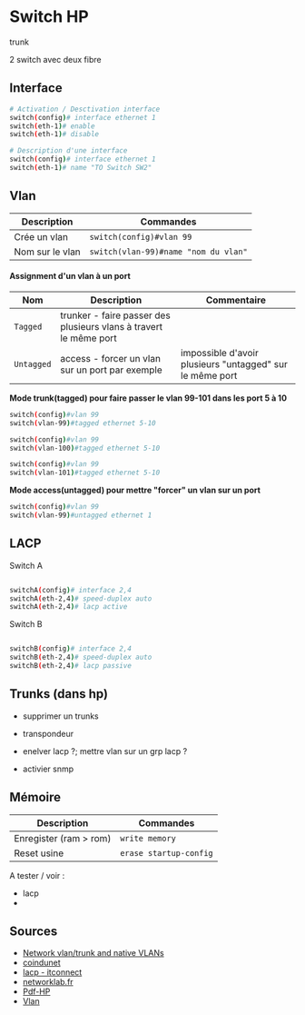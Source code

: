 # Switch HP

trunk

2 switch avec deux fibre

## Interface 

```sh
# Activation / Desctivation interface
switch(config)# interface ethernet 1
switch(eth-1)# enable
switch(eth-1)# disable

# Description d'une interface
switch(config)# interface ethernet 1
switch(eth-1)# name "TO Switch SW2"

```

## Vlan

| Description     | Commandes                            |
| --------------- | ------------------------------------ |
| Crée un vlan    | `switch(config)#vlan 99`             |
| Nom sur le vlan | `switch(vlan-99)#name "nom du vlan"` |

#### Assignment d'un vlan à un port

| Nom | Description | Commentaire |
| --- | ----------- | ----------- |
| `Tagged`| trunker - faire passer des plusieurs vlans à travert le même port | | 
`Untagged`| access - forcer un vlan sur un port par exemple | impossible d'avoir plusieurs "untagged" sur le même port|


**Mode trunk(tagged) pour faire passer le vlan 99-101 dans les port 5 à 10**

```sh
switch(config)#vlan 99
switch(vlan-99)#tagged ethernet 5-10

switch(config)#vlan 99
switch(vlan-100)#tagged ethernet 5-10

switch(config)#vlan 99
switch(vlan-101)#tagged ethernet 5-10
```

**Mode access(untagged) pour mettre "forcer" un vlan sur un port**

```sh
switch(config)#vlan 99
switch(vlan-99)#untagged ethernet 1
```

## LACP

Switch A

```sh

switchA(config)# interface 2,4
switchA(eth-2,4)# speed-duplex auto
switchA(eth-2,4)# lacp active
```

Switch B

```sh

switchB(config)# interface 2,4
switchB(eth-2,4)# speed-duplex auto
switchB(eth-2,4)# lacp passive
```


## Trunks (dans hp)

- supprimer un trunks


- transpondeur 
- enelver lacp ?; mettre vlan sur un grp lacp ?
- activier snmp



## Mémoire 

| Description            | Commandes      |
| ---------------------- | -------------- |
| Enregister (ram > rom) | `write memory` |
| Reset usine | `erase startup-config`|


A tester / voir : 

- lacp
- 
## Sources

- [Network vlan/trunk and native VLANs](https://networkdirection.net/articles/network-theory/taggeduntaggedandnativevlans/)
- [coindunet](https://www.lecoindunet.com/comprendre-notion-vlan-tagged-untagged-1629#:~:text=Si%20un%20appareil%20peut%20ajouter,et%20rediriger%20correctement%20le%20trafic.)
- [lacp - itconnect](https://www.it-connect.fr/mise-en-place-du-protocole-lacp-sur-hp-procurve/#:~:text=Pr%C3%A9sentation,et%20de%20r%C3%A9partition%20de%20charge.)
- [networklab.fr](https://www.networklab.fr/guide-de-configuration-hp-procurve-switch/)
- [Pdf-HP](./sources/hp-procurve.pdf)
- [Vlan](https://support.hpe.com/hpesc/public/docDisplay?docId=emr_na-c03182828)






